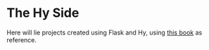 The Hy Side
===========

Here will lie projects created using Flask and Hy, using
[this book](https://leanpub.com/hy-lisp-python) as reference.
